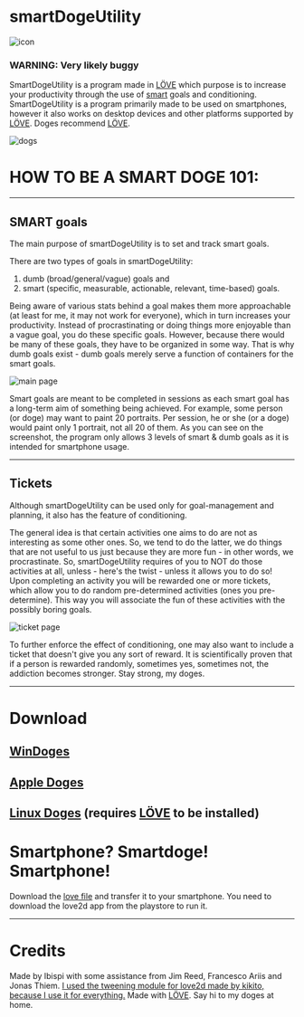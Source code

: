 # smartDogeUtility

![icon](https://i.imgur.com/efTC38v.png)

### WARNING: Very likely buggy

SmartDogeUtility is a program made in [LÖVE](http://love2d.org) which purpose is to increase your productivity through the use of [smart](https://en.wikipedia.org/wiki/SMART_criteria) goals and conditioning.
SmartDogeUtility is a program primarily made to be used on smartphones, however it also
works on desktop devices and other platforms supported by [LÖVE](http://love2d.org). Doges recommend [LÖVE](http://love2d.org).

![dogs](https://upload.wikimedia.org/wikipedia/commons/thumb/7/7a/Cassius_Marcellus_Coolidge_-_Poker_Game_%281894%29.png/289px-Cassius_Marcellus_Coolidge_-_Poker_Game_%281894%29.png "An image of smart doges.")

# HOW TO BE A SMART DOGE 101:
---
## SMART goals

The main purpose of smartDogeUtility is to set and track smart goals.

There are two types of goals in smartDogeUtility:
1. dumb (broad/general/vague) goals and
2. smart (specific, measurable, actionable, relevant, time-based) goals.

Being aware of various stats behind a goal makes them more approachable (at least for me, it may not work for everyone), which in turn increases your productivity. Instead of procrastinating or doing things more enjoyable than a vague goal, you do these specific goals. However, because there would be many of these goals, they have to be organized in some way. That is why dumb goals exist - dumb goals merely serve a function of containers for the smart goals.

![main page](https://i.imgur.com/3GYkIP6.png)

Smart goals are meant to be completed in sessions as each smart goal has a long-term aim of something being achieved. For example, some person (or doge) may want to paint 20 portraits. Per session, he or she (or a doge) would paint only 1 portrait, not all 20 of them. As you can see on the screenshot, the program only allows 3 levels of smart & dumb goals as it is intended for smartphone usage.

---
## Tickets

Although smartDogeUtility can be used only for goal-management and planning, it also has the feature of conditioning.

The general idea is that certain activities one aims to do are not as interesting as some other ones. So, we tend to do the latter, we do things that are not useful to us just because they are more fun - in other words, we procrastinate. So, smartDogeUtility requires of you to NOT do those activities at all, unless - here's the twist - unless it allows you to do so! Upon completing an activity you will be rewarded one or more tickets, which allow you to do random pre-determined activities (ones you pre-determine). This way you will associate the fun of these activities with the possibly boring goals.

![ticket page](https://i.imgur.com/pwR7pnG.png)

To further enforce the effect of conditioning, one may also want to include a ticket that doesn't give you any sort of reward. It is scientifically proven that if a person is rewarded randomly, sometimes yes, sometimes not, the addiction becomes stronger. Stay strong, my doges.

---

# Download

## [WinDoges](https://www.dropbox.com/s/i7cllblo9sg3v37/smartDogeUtilityEXE_0.0.1.zip?dl=0)
## [Apple Doges](https://www.dropbox.com/s/3pqe1a405dyfs79/smartDogeUtilityOSX_0.0.1.zip?dl=0)
## [Linux Doges](https://www.dropbox.com/s/crviykkjlufmwtw/smartDogeUtility.love?dl=0) (requires [LÖVE](http://love2d.org) to be installed)

# Smartphone? Smartdoge! Smartphone!

Download the [love file](https://www.dropbox.com/s/crviykkjlufmwtw/smartDogeUtility.love?dl=0) and transfer it to your smartphone. You need to download the love2d app from the playstore to run it.

---
# Credits

Made by Ibispi with some assistance from Jim Reed, Francesco Ariis and Jonas Thiem.
[I used the tweening module for love2d made by kikito, because I use it for everything.](https://github.com/kikito/tween.lua)
Made with [LÖVE](http://love2d.org).
Say hi to my doges at home.
